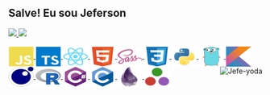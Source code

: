 ## Salve! Eu sou Jeferson

 <div>
  <a href="https://github.com/Jeferson-Js">
  <img height="180em" src="https://github-readme-stats.vercel.app/api?username=Jeferson-Jso&show_icons=true&theme=dark&include_all_commits=true&count_private=true"/>
  <img height="180em" src="https://github-readme-stats.vercel.app/api/top-langs/?username=Jeferson-Jso&layout=compact&langs_count=7&theme=dark"/>
</div>
<div style="display: inline_block"><br>
  <img align="center" alt="Jefe-Js" height="40" width="50" src="https://raw.githubusercontent.com/devicons/devicon/master/icons/javascript/javascript-plain.svg">
  <img align="center" alt="Jefe-Ts" height="40" width="50" src="https://raw.githubusercontent.com/devicons/devicon/master/icons/typescript/typescript-plain.svg">
  <img align="center" alt="Jefe-React" height="40" width="50" src="https://raw.githubusercontent.com/devicons/devicon/master/icons/react/react-original.svg">
  <img align="center" alt="Jefe-HTML" height="40" width="50" src="https://raw.githubusercontent.com/devicons/devicon/master/icons/html5/html5-original.svg">
 <img align="center" alt="Jefe-sass" height="40" width="50" src="https://raw.githubusercontent.com/devicons/devicon/master/icons/sass/sass-original.svg">
  <img align="center" alt="Jefe-CSS" height="40" width="50" src="https://raw.githubusercontent.com/devicons/devicon/master/icons/css3/css3-original.svg">
  <img align="center" alt="Jefe-Python" height="40" width="50" src="https://raw.githubusercontent.com/devicons/devicon/master/icons/python/python-original.svg">
  <img align="center" alt="Jefe-go" height="40" width="50" src="https://raw.githubusercontent.com/devicons/devicon/master/icons/go/go-original.svg">
 <img align="center" alt="Jefe-kotlin" height="40" width="50" src="https://raw.githubusercontent.com/devicons/devicon/master/icons/kotlin/kotlin-original.svg">
 <img align="center" alt="Jefe-lua" height="40" width="50" src="https://raw.githubusercontent.com/devicons/devicon/master/icons/lua/lua-original.svg">
 <img align="center" alt="Jefe-r" height="40" width="50" src="https://raw.githubusercontent.com/devicons/devicon/master/icons/r/r-original.svg">
 <img align="center" alt="Jefe-Csharp" height="40" width="50" src="https://raw.githubusercontent.com/devicons/devicon/master/icons/csharp/csharp-original.svg">
 <img align="center" alt="Jefe-C" height="40" width="50" src="https://raw.githubusercontent.com/devicons/devicon/master/icons/c/c-original.svg">
 <img align="center" alt="Jefe-elixir" height="40" width="50" src="https://raw.githubusercontent.com/devicons/devicon/master/icons/elixir/elixir-original.svg">
 <img align="center" alt="Jefe-julia" height="40" width="50" src="https://raw.githubusercontent.com/devicons/devicon/master/icons/julia/julia-original.svg">
  <img align="right" alt="Jefe-yoda" src="https://cdn.dribbble.com/users/744367/screenshots/5358036/dribbble_eddykoek_hud_03.gif" height="100" border-radius="60px">
</div>
  
 ###

